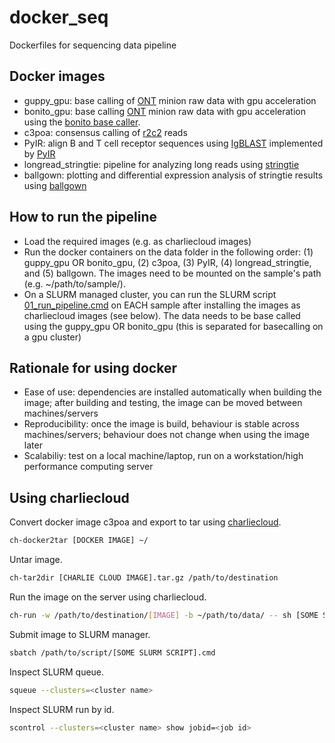 # docker_seq
 Dockerfiles for sequencing data pipeline

## Docker images
- guppy_gpu: base calling of [ONT](https://nanoporetech.com/) minion raw data with gpu acceleration
- bonito_gpu: base calling [ONT](https://nanoporetech.com/) minion raw data with gpu acceleration using the [bonito base caller](https://github.com/nanoporetech/bonito).
- c3poa: consensus calling of [r2c2](https://vollmerslab.soe.ucsc.edu/) reads
- PyIR: align B and T cell receptor sequences using [IgBLAST](https://ncbi.github.io/igblast/) implemented by [PyIR](https://github.com/crowelab/PyIR)
- longread_stringtie: pipeline for analyzing long reads using [stringtie](http://ccb.jhu.edu/software/stringtie/)
- ballgown: plotting and differential expression analysis of stringtie results using [ballgown](https://bioconductor.org/packages/release/bioc/html/ballgown.html)

## How to run the pipeline
- Load the required images (e.g. as charliecloud images)
- Run the docker containers on the data folder in the following order: (1) guppy_gpu OR bonito_gpu, (2) c3poa, (3) PyIR, (4) longread_stringtie, and (5) ballgown. The images need to be mounted on the sample's path (e.g. ~/path/to/sample/).  
- On a SLURM managed cluster, you can run the SLURM script [01_run_pipeline.cmd](https://github.com/hcstubbe/docker_seq/blob/main/01_run_pipeline.cmd) on EACH sample after installing the images as charliecloud images (see below). The data needs to be base called using the guppy_gpu OR bonito_gpu (this is separated for basecalling on a gpu cluster)

## Rationale for using docker
- Ease of use: dependencies are installed automatically when building the image; after building and testing, the image can be moved between machines/servers
- Reproducibility: once the image is build, behaviour is stable across machines/servers; behaviour does not change when using the image later
- Scalabiliy: test on a local machine/laptop, run on a workstation/high performance computing server

## Using charliecloud

Convert docker image c3poa and export to tar using [charliecloud](https://hpc.github.io/charliecloud/).

```bash
ch-docker2tar [DOCKER IMAGE] ~/
```


Untar image.
```bash
ch-tar2dir [CHARLIE CLOUD IMAGE].tar.gz /path/to/destination
```

Run the image on the server using charliecloud.
```bash
ch-run -w /path/to/destination/[IMAGE] -b ~/path/to/data/ -- sh [SOME SCRIPT].sh
```

Submit image to SLURM manager.
```bash
sbatch /path/to/script/[SOME SLURM SCRIPT].cmd
```

Inspect SLURM queue.
```bash
squeue --clusters=<cluster name>
```

Inspect SLURM run by id.
```bash
scontrol --clusters=<cluster name> show jobid=<job id>
```
